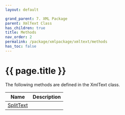 ```yaml
---
layout: default

grand_parent: 7. XML Package
parent: XmlText Class
has_children: true
title: Methods
nav_order: 2
permalink: /package/xmlpackage/xmltext/methods
has_toc: false
---
```

# {{ page.title }}

The following methods are defined in the XmlText class.

| Name   | Description         |
|--------|---------------------|
|[SplitText](/package/xmlpackage/xmltext/methods/splittext) | |
